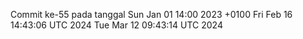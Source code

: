 Commit ke-55 pada tanggal Sun Jan 01 14:00 2023 +0100
Fri Feb 16 14:43:06 UTC 2024
Tue Mar 12 09:43:14 UTC 2024
